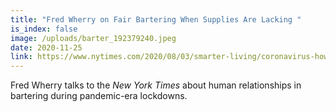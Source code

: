 ```yaml
---
title: "Fred Wherry on Fair Bartering When Supplies Are Lacking "
is_index: false
image: /uploads/barter_192379240.jpeg
date: 2020-11-25
link: https://www.nytimes.com/2020/08/03/smarter-living/coronavirus-how-to-trade-barter.html
---
```

Fred Wherry talks to the *New York Times* about human relationships in bartering during pandemic-era lockdowns.